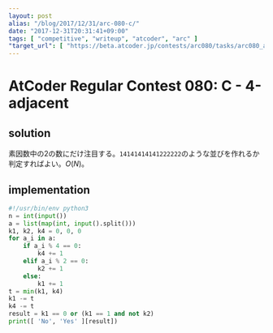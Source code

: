 ```yaml
---
layout: post
alias: "/blog/2017/12/31/arc-080-c/"
date: "2017-12-31T20:31:41+09:00"
tags: [ "competitive", "writeup", "atcoder", "arc" ]
"target_url": [ "https://beta.atcoder.jp/contests/arc080/tasks/arc080_a" ]
---
```


# AtCoder Regular Contest 080: C - 4-adjacent

## solution

素因数中の$2$の数にだけ注目する。`14141414141222222`のような並びを作れるか判定すればよい。$O(N)$。

## implementation

``` python
#!/usr/bin/env python3
n = int(input())
a = list(map(int, input().split()))
k1, k2, k4 = 0, 0, 0
for a_i in a:
    if a_i % 4 == 0:
        k4 += 1
    elif a_i % 2 == 0:
        k2 += 1
    else:
        k1 += 1
t = min(k1, k4)
k1 -= t
k4 -= t
result = k1 == 0 or (k1 == 1 and not k2)
print([ 'No', 'Yes' ][result])
```
